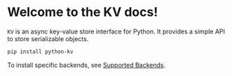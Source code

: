 # Welcome to the KV docs!

`KV` is an async key-value store interface for Python. It provides a simple API to store serializable objects.

```bash
pip install python-kv
```

To install specific backends, see [Supported Backends](supported-backends.md).